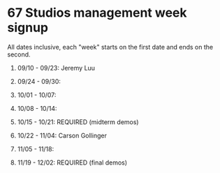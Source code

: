 # 67 Studios management week signup

All dates inclusive, each "week" starts on the first date and ends on the second.

01. 09/10 - 09/23: Jeremy Luu

02. 09/24 - 09/30: 

03. 10/01 - 10/07: 

04. 10/08 - 10/14: 

05. 10/15 - 10/21: REQUIRED (midterm demos)

06. 10/22 - 11/04: Carson Gollinger

07. 11/05 - 11/18: 

08. 11/19 - 12/02: REQUIRED (final demos)
